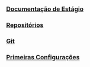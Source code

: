 ### [Documentação de Estágio](https://rubensousadrible.github.io/sys-config/estagiarios/web/documentacaoestagio0)

### [Repositórios](https://rubensousadrible.github.io/sys-config/estagiarios/web/repositorios)

### [Git](https://rubensousadrible.github.io/sys-config/estagiarios/web/git)

### [Primeiras Configurações](https://rubensousadrible.github.io/sys-config/estagiarios/web/primeirasconfigs)
